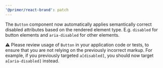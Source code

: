 ```yaml
---
'@primer/react-brand': patch
---
```


The `Button` component now automatically applies semantically correct disabled attributes based on the rendered element type. E.g. `disabled` for button elements and `aria-disabled` for other elements.

⚠️ Please review usage of `Button` in your application code or tests, to ensure that you are not relying on the previously incorrect markup. For example, if you previously targeted `a[disabled]`, you should now target `a[aria-disabled]` instead.
